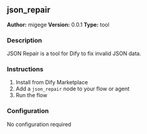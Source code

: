 ## json_repair

**Author:** migege
**Version:** 0.0.1
**Type:** tool

### Description

JSON Repair is a tool for Dify to fix invalid JSON data.

### Instructions

1. Install from Dify Marketplace
2. Add a `json_repair` node to your flow or agent
3. Run the flow

### Configuration

No configuration required
